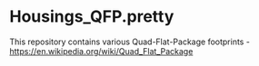 # Housings_QFP.pretty

This repository contains various Quad-Flat-Package footprints - https://en.wikipedia.org/wiki/Quad_Flat_Package
